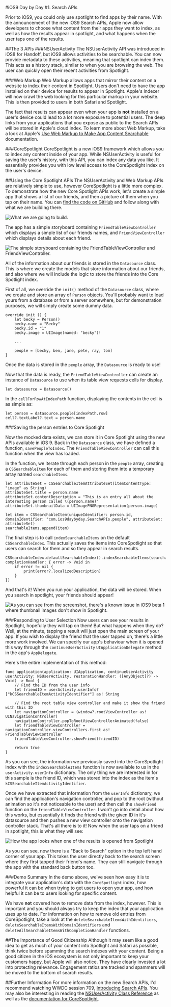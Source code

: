 #iOS9 Day by Day
#1. Search APIs

Prior to iOS9, you could only use spotlight to find apps by their name. With the announcement of the new iOS9 Search APIs, Apple now allow developers to choose what content from their apps they want to index, as well as how the results appear in spotlight, and what happens when the user taps one of the results. 

##The 3 APIs
###NSUserActivity
The NSUserActivity API was introduced in iOS8 for Handoff, but iOS9 allows activities to be searchable. You can now provide metadata to these activities, meaning that spotlight can index them. This acts as a history stack, similar to when you are browsing the web. The user can quickly open their recent activities from Spotlight.

###Web Markup
Web Markup allows apps that mirror their content on a website to index their content in Spotlight. Users don't need to have the app installed on their device for results to appear in Spotlight. Apple's Indexer will now crawl the web looking for this particular markup in your website. This is then provided to users in both Safari and Spotlight.

The fact that results can appear even when your app is **not** installed on a user's device could lead to a lot more exposure to potential users. The deep links from your applications that you expose as public to the Search APIs will be stored in Apple's cloud index. To learn more about Web Markup, take a look at Apple's [Use Web Markup to Make App Content Searchable](https://developer.apple.com/library/prerelease/ios/releasenotes/General/WhatsNewIniOS/Articles/iOS9.html#//apple_ref/doc/uid/TP40016198-SW4) documentation.

###CoreSpotlight
CoreSpotlight is a new iOS9 framework which allows you to index any content inside of your app. While NSUserActivity is useful for saving the user's history, with this API, you can index any data you like. It essentially provides you with low level access to the CoreSpotlight index on the user's device.

##Using the Core Spotlight APIs
The NSUserActivity and Web Markup APIs are relatively simple to use, however CoreSpotlight is a little more complex. To demonstrate how the new Core Spotlight APIs work, let's create a simple app that shows a list of our friends, and then a picture of them when you tap on their name. You can [find the code on GitHub](https://github.com/shinobicontrols/iOS9-day-by-day/tree/master/01-Search-APIs) and follow along with what we are building there.

![What we are going to build.](images/friendApp.png)

The app has a simple storyboard containing `FriendTableViewController` which displays a simple list of our friends names, and `FriendViewController` which displays details about each friend.

 ![The simple storyboard containing the FriendTableViewController and FriendViewController.](images/storyboard.png)
 
All of the information about our friends is stored in the `Datasource` class. This is where we create the models that store information about our friends, and also where we will include the logic to store the friends into the Core Spotlight index.

First of all, we override the `init()` method of the `Datasource` class, where we create and store an array of `Person` objects. You'll probably want to load yours from a database or from a server somewhere, but for demonstration purposes, we will simply create some dummy data.

	override init () {
		let becky = Person()
		becky.name = "Becky"
		becky.id = "1"
		becky.image = UIImage(named: "becky")!
		
		...
		
		people = [becky, ben, jane, pete, ray, tom]
	}

Once the data is stored in the `people` array, the `Datasource` is ready to use!

Now that the data is ready, the `FriendTableViewController` can create an instance of `Datasource` to use when its table view requests cells for display.

	let datasource = Datasource()
	
In the `cellForRowAtIndexPath` function, displaying the contents in the cell is as simple as:

	let person = datasource.people[indexPath.row]
	cell?.textLabel?.text = person.name 

###Saving the person entries to Core Spotlight

Now the mocked data exists, we can store it in Core Spotlight using the new APIs available in iOS 9. Back in the `Datasource` class, we have defined a function, `savePeopleToIndex`. The `FriendTableViewController` can call this function when the view has loaded.

In the function, we iterate through each person in the `people` array, creating a `CSSearchableItem` for each of them and storing them into a temporary array named `searchableItems`.

	let attributeSet = CSSearchableItemAttributeSet(itemContentType: "image" as String)
	attributeSet.title = person.name
	attributeSet.contentDescription = "This is an entry all about the interesting person called \(person.name)"
	attributeSet.thumbnailData = UIImagePNGRepresentation(person.image)
	
	let item = CSSearchableItem(uniqueIdentifier: person.id, domainIdentifier: "com.ios9daybyday.SearchAPIs.people", attributeSet: attributeSet)
	searchableItems.append(item)

The final step is to call `indexSearchableItems` on the default `CSSearchableIndex`. This actually saves the items into CoreSpotlight so that users can search for them and so they appear in search results.

	CSSearchableIndex.defaultSearchableIndex().indexSearchableItems(searchableItems, completionHandler: { error -> Void in
		if error != nil {
			print(error?.localizedDescription)
		}
	})

And that's it! When you run your application, the data will be stored. When you search in spotlight, your friends should appear!

![As you can see from the screenshot, there's a known issue in iOS9 beta 1 where thumbnail images don't show in Spotlight.](images/searchResults.png)

###Responding to User Selection
Now users can see your results in Spotlight, hopefully they will tap on them! But what happens when they do? Well, at the minute, tapping a result will just open the main screen of your app. If you wish to display the friend that the user tapped on, there's a little more work involved. We can specify our app's behaviour when it is opened this way through the `continueUserActivity` `UIApplicationDelegate` method in the app's `AppDelegate`.

Here's the entire implementation of this method:

	func application(application: UIApplication, continueUserActivity userActivity: NSUserActivity, restorationHandler: ([AnyObject]?) -> Void) -> Bool {
		// Find the ID from the user info
		let friendID = userActivity.userInfo?["kCSSearchableItemActivityIdentifier"] as! String
    
		// Find the root table view controller and make it show the friend with this ID
		let navigationController = (window?.rootViewController as! UINavigationController)
		navigationController.popToRootViewControllerAnimated(false)
		let friendTableViewController = navigationController.viewControllers.first as! FriendTableViewController
		friendTableViewController.showFriend(friendID)
		
		return true
	}

As you can see, the information we previously saved into the CoreSpotlight index with the `indexSearchableItems` function is now available to us in the `userActivity.userInfo` dictionary. The only thing we are interested in for this sample is the friend ID, which was stored into the index as the item's `kCSSearchableItemActivityIdentifier`.

Once we have extracted that information from the `userInfo` dictionary, we can find the application's navigation controller, and pop to the root (without animation so it's not noticeable to the user) and then call the `showFriend` function on the `friendTableViewController`. I won't go into detail about how this works, but essentially it finds the friend with the given ID in it's datasource and then pushes a new view controller onto the navigation controller stack. That's all there is to it! Now when the user taps on a friend in spotlight, this is what they will see:

![How the app looks when one of the results is opened from Spotlight](images/backToSearch.png)

As you can see, now there is a "Back to Search" option in the top left hand corner of your app. This takes the user directly back to the search screen where they first tapped their friend's name. They can still navigate through the app with the standard back button too.

###Demo Summary
In the demo above, we've seen how easy it is to integrate your application's data with the `CoreSpotlight` index,  how powerful it can be when trying to get users to open your app, and how helpful it can be to users looking for specific content. 

We have **not** covered how to remove data from the index, however. This is important and you should always try to keep the index that your application uses up to date. For information on how to remove old entries from CoreSpotlight, take a look at the `deleteSearchableItemsWithIdentifiers`, `deleteSearchableItemsWithDomainIdentifiers` and `deleteAllSearchableItemsWithCompletionHandler` functions.

##The Importance of Good Citizenship
Although it may seem like a good idea to get as much of your content into Spotlight and Safari as possible, think twice before spamming the search indexes with your content. Being a good citizen in the iOS ecosystem is not only important to keep your customers happy, but Apple will also notice. They have clearly invested a lot into protecting relevance. Engagement ratios are tracked and spammers will be moved to the bottom of search results.

##Further Information
For more information on the new Search APIs, I'd recommend watching WWDC session 709, [Introducing Search APIs](https://developer.apple.com/videos/wwdc/2015/?id=709). You may also be interesting in reading the [NSUserActivity Class Reference](https://developer.apple.com/library/prerelease/ios/documentation/Foundation/Reference/NSUserActivity_Class/) as well as the [documentation for CoreSpotlight](https://developer.apple.com/library/prerelease/ios/releasenotes/General/WhatsNewIniOS/Articles/iOS9.html#//apple_ref/doc/uid/TP40016198-SW3).